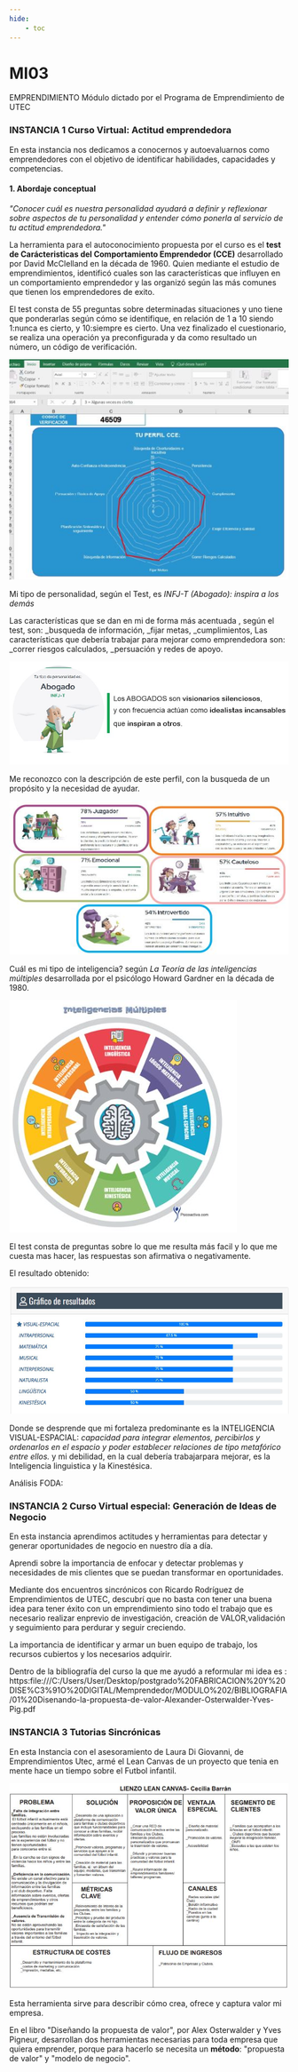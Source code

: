 ```yaml
---
hide:
    - toc
---
```


# MI03 

EMPRENDIMIENTO Módulo dictado por el Programa de Emprendimiento de UTEC

###  INSTANCIA 1 **Curso Virtual: Actitud emprendedora**

En esta instancia nos dedicamos a conocernos y autoevaluarnos como emprendedores con el objetivo de identificar habilidades, capacidades y competencias. 

#### 1.	Abordaje conceptual

*"Conocer cuál es nuestra personalidad  ayudará a definir y reflexionar sobre aspectos de tu personalidad y entender cómo ponerla al servicio de tu actitud emprendedora."*

La herramienta para el autoconocimiento propuesta por el curso es el **test de Carácteristicas del Comportamiento Emprendedor (CCE)** desarrollado por David McClelland en la década de 1960. Quien mediante el estudio de emprendimientos, identificó cuales son las características  que influyen en un comportamiento emprendedor y  las organizó según las más comunes que tienen los emprendedores de exito.  

El test consta de 55 preguntas sobre determinadas situaciones y uno tiene que ponderarlas según cómo se identifique, en relación de 1 a 10 siendo 1:nunca es cierto, y 10:siempre es cierto. Una vez finalizado el cuestionario, se realiza una operación ya preconfigurada y da como resultado un número, un código de verificación. 

![](../images/MI03/Test.JPG)

Mi tipo de personalidad, según el Test, es *INFJ-T (Abogado): inspira a los demás* 

Las características que se dan en mi de forma más acentuada , según el test, son:
_busqueda de información,
_fijar metas,
_cumplimientos,
Las características que debería trabajar para mejorar como emprendedora son:
_correr riesgos calculados,
_persuación y redes de apoyo. 

![](../images/MI03/abogado.JPG)

Me reconozco con la descripción de este perfil, con la busqueda de un propósito y la necesidad de ayudar.

![](../images/MI03/perfil.JPG)

Cuál es mi tipo de inteligencia?
según *La Teoría de las inteligencias múltiples* desarrollada por el psicólogo Howard Gardner en la década de 1980. 

![](../images/MI03/IM.JPG)

El test consta de preguntas sobre lo que me resulta más facil y lo que me cuesta mas hacer, las respuestas son afirmativa o negativamente. 

El resultado obtenido:

![](../images/MI03/tmce.JPG)

Donde se desprende que mi fortaleza predominante es la INTELIGENCIA VISUAL-ESPACIAL: *capacidad para integrar elementos, percibirlos y ordenarlos en el espacio y poder establecer relaciones de tipo metafórico entre ellos.*
y mi debilidad, en la cual debería trabajarpara mejorar, es la Inteligencia linguistica y la Kinestésica.

Análisis FODA:


###  INSTANCIA 2 **Curso Virtual especial: Generación de Ideas de Negocio**
En esta instancia aprendimos actitudes y herramientas para detectar y generar oportunidades de negocio en nuestro día a día.

Aprendi sobre la importancia de enfocar y detectar problemas y necesidades de mis clientes que se puedan transformar en oportunidades. 

Mediante dos encuentros sincrónicos con Ricardo Rodríguez de Emprendimientos de UTEC, descubrí que no basta con tener una buena idea para tener éxito con un emprendimiento sino todo el trabajo que es necesario realizar enprevio de  investigación, creación de VALOR,validación y seguimiento para perdurar y seguir creciendo.

La importancia de identificar y armar un buen equipo de trabajo, los recursos cubiertos y los necesarios adquirir.  

Dentro de la bibliografía del curso la que me ayudó a reformular mi idea es :
https:file:///C:/Users/User/Desktop/postgrado%20FABRICACION%20Y%20DISE%C3%91O%20DIGITAL/Memprendedor/MODULO%202/BIBLIOGRAFIA/01%20Disenando-la-propuesta-de-valor-Alexander-Osterwalder-Yves-Pig.pdf

###  INSTANCIA 3 **Tutorias Sincrónicas**

En esta Instancia con el asesoramiento de Laura Di Giovanni, de Emprendimientos Utec, armé el Lean Canvas de un proyecto que tenia en mente hace un tiempo sobre el Futbol infantil.

![](../images/MI03/LC.JPG)

Esta herramienta sirve para describir cómo crea, ofrece y captura valor mi empresa.

En el libro "Diseñando la propuesta de valor", por Alex Osterwalder y Yves Pigneur, desarrollan dos herramientas necesarias para toda empresa que quiera emprender, porque para hacerlo se necesita un **método**: "propuesta de valor" y "modelo de negocio". 






